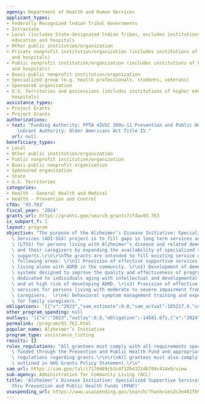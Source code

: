 ```yaml
---
agency: Department of Health and Human Services
applicant_types:
- Federally Recognized lndian Tribal Governments
- Intrastate
- Local (includes State-designated lndian Tribes, excludes institutions of higher
  education and hospitals
- Other public institution/organization
- Private nonprofit institution/organization (includes institutions of higher education
  and hospitals)
- Public nonprofit institution/organization (includes institutions of higher education
  and hospitals)
- Quasi-public nonprofit institution/organization
- Specialized group (e.g. health professionals, students, veterans)
- Sponsored organization
- U.S. Territories and possessions (includes institutions of higher education and
  hospitals)
assistance_types:
- Project Grants
- Project Grants
authorizations:
- text: "Funding Authority: PPTA 42USC 300u-11 Prevention and Public Health Fund\r\
    \nGrant Authority: Older Americans Act Title IV."
  url: null
beneficiary_types:
- Local
- Other public institution/organization
- Public nonprofit institution/organization
- Quasi-public nonprofit organization
- Sponsored organization
- State
- U.S. Territories
categories:
- Health - General Health and Medical
- Health - Prevention and Control
cfda: '93.763'
fiscal_year: '2024'
grants_url: https://grants.gov/search-grants?cfda=93.763
is_subpart_f: 1
layout: program
objective: "The purpose of the Alzheimer’s Disease Initiative: Specialized Supportive\
  \ Services (ADI-SSS) project is to fill gaps in long term services and supports\
  \ (LTSS) for persons living with Alzheimer’s disease and related dementias (ADRD)\
  \ and their caregivers by expanding the availability of specialized services and\
  \ supports.\r\n\r\nThe grants are intended to fill existing service gaps in the\
  \ following areas: \r\n1) Provision of effective supportive services to persons\
  \ living alone with ADRD in the community. \r\n2) Development of dementia capable\
  \ systems designed to improve the quality and effectiveness of programs and services\
  \ dedicated to individuals aging with intellectual and developmental disabilities\
  \ and at high risk of developing ADRD. \r\n3) Provision of effective care/supportive\
  \ services for persons living with moderate to severe impairment from ADRD and their\
  \ caregivers.  \r\n4) Behavioral symptom management training and expert consultation\
  \ for family caregivers."
obligations: '[{"x":"2023","sam_estimate":0.0,"sam_actual":185217.0,"usa_spending_actual":-172447.03},{"x":"2024","sam_estimate":0.0,"sam_actual":0.0,"usa_spending_actual":0.0},{"x":"2025","sam_estimate":0.0,"sam_actual":0.0,"usa_spending_actual":0.0}]'
other_program_spending: null
outlays: '[{"x":"2023","outlay":0.0,"obligation":-14681.67},{"x":"2024","outlay":0.0,"obligation":0.0},{"x":"2025","outlay":0.0,"obligation":0.0}]'
permalink: /program/93.763.html
popular_name: Alzheimer’s Initiative
program_type: assistance_listing
results: []
rules_regulations: "All grantees must comply with all requirements specified for grants\
  \ funded through the Prevention and Public Health Fund and appropriate Departmental\
  \ regulations regarding grants.\r\n\r\nAll grantees must also comply with polices\
  \ outlined in HHS Grants Policy Statement.\r\n"
sam_url: https://sam.gov/fal/c7170469cb3c4f32b4321d6704c414e9/view
sub-agency: Administration for Community Living (ACL)
title: 'Alzheimer’s Disease Initiative: Specialized Supportive Services Project (ADI-SSS)
  thru Prevention and Public Health Funds (PPHF)'
usaspending_url: https://www.usaspending.gov/search/?hash=1ec2c3e402fb9c7992f3c481c0505100
---
```

